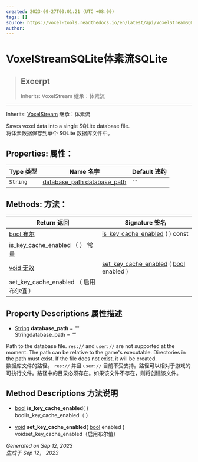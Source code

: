 ```yaml
---
created: 2023-09-27T00:01:21 (UTC +08:00)
tags: []
source: https://voxel-tools.readthedocs.io/en/latest/api/VoxelStreamSQLite/
author: 
---
```


# VoxelStreamSQLite体素流SQLite

> ## Excerpt
> Inherits: VoxelStream 继承：体素流

---
Inherits: [VoxelStream](https://voxel-tools.readthedocs.io/en/latest/api/VoxelStream/) 继承：体素流

Saves voxel data into a single SQLite database file.  
将体素数据保存到单个 SQLite 数据库文件中。

## Properties: 属性：

| Type 类型 | Name 名字 | Default 违约 |
| --- | --- | --- |
| `String` | [database\_path database\_path](https://voxel-tools.readthedocs.io/en/latest/api/VoxelStreamSQLite/#i_database_path) | "" |

## Methods: 方法：

| Return 返回 | Signature 签名 |
| --- | --- |
| [bool 布尔](https://docs.godotengine.org/en/stable/classes/class_bool.html) | [is\_key\_cache\_enabled](https://voxel-tools.readthedocs.io/en/latest/api/VoxelStreamSQLite/#i_is_key_cache_enabled) ( ) const  
is\_key\_cache\_enabled （ ） 常量 |
| [void 无效](https://voxel-tools.readthedocs.io/en/latest/api/VoxelStreamSQLite/#) | [set\_key\_cache\_enabled](https://voxel-tools.readthedocs.io/en/latest/api/VoxelStreamSQLite/#i_set_key_cache_enabled) ( [bool](https://docs.godotengine.org/en/stable/classes/class_bool.html) enabled )  
set\_key\_cache\_enabled （ 启用布尔值 ） |

## Property Descriptions 属性描述

-   [String](https://docs.godotengine.org/en/stable/classes/class_string.html) **database\_path** = ""  
    Stringdatabase\_path = “”

Path to the database file. `res://` and `user://` are not supported at the moment. The path can be relative to the game's executable. Directories in the path must exist. If the file does not exist, it will be created.  
数据库文件的路径。 `res://` 并且 `user://` 目前不受支持。路径可以相对于游戏的可执行文件。路径中的目录必须存在。如果该文件不存在，则将创建该文件。

## Method Descriptions 方法说明

-   [bool](https://docs.godotengine.org/en/stable/classes/class_bool.html) **is\_key\_cache\_enabled**( )  
    boolis\_key\_cache\_enabled（ ）
    
-   [void](https://voxel-tools.readthedocs.io/en/latest/api/VoxelStreamSQLite/#) **set\_key\_cache\_enabled**( [bool](https://docs.godotengine.org/en/stable/classes/class_bool.html) enabled )  
    voidset\_key\_cache\_enabled（启用布尔值）
    

_Generated on Sep 12, 2023  
生成于 Sep 12， 2023_
